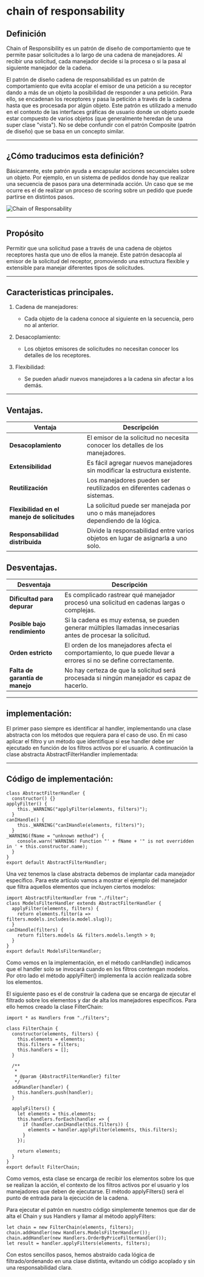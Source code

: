 # chain of responsability

## Definición

Chain of Responsibility es un patrón de diseño de comportamiento que te permite pasar solicitudes a lo largo de una cadena de manejadores. Al recibir una solicitud, cada manejador decide si la procesa o si la pasa al siguiente manejador de la cadena.

El patrón de diseño cadena de responsabilidad es un patrón de comportamiento que evita acoplar el emisor de una petición a su receptor dando a más de un objeto la posibilidad de responder a una petición. Para ello, se encadenan los receptores y pasa la petición a través de la cadena hasta que es procesada por algún objeto. Este patrón es utilizado a menudo en el contexto de las interfaces gráficas de usuario donde un objeto puede estar compuesto de varios objetos (que generalmente heredan de una super clase "vista"). No se debe confundir con el patrón Composite (patrón de diseño) que se basa en un concepto similar.

---------------------
## ¿Cómo traducimos esta definición?

Básicamente, este patrón ayuda a encapsular acciones secuenciales sobre un objeto. Por ejemplo, en un sistema de pedidos donde hay que realizar una secuencia de pasos para una determinada acción. Un caso que se me ocurre es el de realizar un proceso de scoring sobre un pedido que puede partirse en distintos pasos.

![Chain of Responsability](https://refactoring.guru/images/patterns/diagrams/chain-of-responsibility/solution1-es.png?id=122092268f688aa2015b2f20dabafb89)

------------------- 
## Propósito
Permitir que una solicitud pase a través de una cadena de objetos receptores hasta que uno de ellos la maneje. Este patrón desacopla al emisor de la solicitud del receptor, promoviendo una estructura flexible y extensible para manejar diferentes tipos de solicitudes.

-----------------
## Caracteristicas principales.
1. Cadena de manejadores:
    * Cada objeto de la cadena conoce al siguiente en la secuencia, pero no al anterior.

2. Desacoplamiento:
    * Los objetos emisores de solicitudes no necesitan conocer los detalles de los receptores.

3. Flexibilidad:
    * Se pueden añadir nuevos manejadores a la cadena sin afectar a los demás.

------------------------
## Ventajas.
| **Ventaja**                                  | **Descripción**                                                                 |
|----------------------------------------------|---------------------------------------------------------------------------------|
| **Desacoplamiento**                          | El emisor de la solicitud no necesita conocer los detalles de los manejadores.  |
| **Extensibilidad**                           | Es fácil agregar nuevos manejadores sin modificar la estructura existente.      |
| **Reutilización**                            | Los manejadores pueden ser reutilizados en diferentes cadenas o sistemas.       |
| **Flexibilidad en el manejo de solicitudes** | La solicitud puede ser manejada por uno o más manejadores dependiendo de la lógica. |
| **Responsabilidad distribuida**              | Divide la responsabilidad entre varios objetos en lugar de asignarla a uno solo.|

## Desventajas.
| **Desventaja**                     | **Descripción**                                                                                              |
|------------------------------------|--------------------------------------------------------------------------------------------------------------|
| **Dificultad para depurar**        | Es complicado rastrear qué manejador procesó una solicitud en cadenas largas o complejas.                    |
| **Posible bajo rendimiento**       | Si la cadena es muy extensa, se pueden generar múltiples llamadas innecesarias antes de procesar la solicitud.|
| **Orden estricto**                 | El orden de los manejadores afecta el comportamiento, lo que puede llevar a errores si no se define correctamente. |
| **Falta de garantía de manejo**    | No hay certeza de que la solicitud será procesada si ningún manejador es capaz de hacerlo.                   |


-------
## implementación:
El primer paso siempre es identificar al handler, implementando una clase abstracta con los métodos que requiera para el caso de uso. En mi caso aplicar el filtro y un método que identifique si ese handler debe ser ejecutado en función de los filtros activos por el usuario. A continuación la clase abstracta AbstractFilterHandler implementada:

------------------
## Código de implementación:
~~~ 
class AbstractFilterHandler {
  constructor() {}
applyFilter() {
    this._WARNING("applyFilter(elements, filters)");
  }
canIHandle() {
    this._WARNING("canIHandle(elements, filters)");
  }
_WARNING(fName = "unknown method") {
    console.warn('WARNING! Function "' + fName + '" is not overridden in ' + this.constructor.name);
  }
}
export default AbstractFilterHandler;
~~~

Una vez tenemos la clase abstracta debemos de implantar cada manejador específico. Para este artículo vamos a mostrar el ejemplo del manejador que filtra aquellos elementos que incluyen ciertos modelos:

~~~
import AbstractFilterHandler from "./filter";
class ModelsFilterHandler extends AbstractFilterHandler {
  applyFilter(elements, filters) {
    return elements.filter(a => filters.models.includes(a.model.slug));
  }
canIHandle(filters) {
    return filters.models && filters.models.length > 0;
  }
}
export default ModelsFilterHandler;
~~~
Como vemos en la implementación, en el método canIHandle() indicamos que el handler solo se invocará cuando en los filtros contengan modelos. Por otro lado el método applyFilter() implementa la acción realizada sobre los elementos.

El siguiente paso es el de construir la cadena que se encarga de ejecutar el filtrado sobre los elementos y dar de alta los manejadores específicos. Para ello hemos creado la clase FilterChain:

~~~
import * as Handlers from "./filters";
 
class FilterChain {
  constructor(elements, filters) {
    this.elements = elements;
    this.filters = filters;
    this.handlers = [];
  }
 
  /**
   *
   * @param {AbstractFilterHandler} filter
   */
  addHandler(handler) {
    this.handlers.push(handler);
  }
 
  applyFilters() {
    let elements = this.elements;
    this.handlers.forEach(handler => {
      if (handler.canIHandle(this.filters)) {
        elements = handler.applyFilter(elements, this.filters);
      }
    });
 
    return elements;
  }
}
export default FilterChain;
~~~

Como vemos, esta clase se encarga de recibir los elementos sobre los que se realizan la acción, el contexto de los filtros activos por el usuario y los manejadores que deben de ejecutarse. El método applyFilters() será el punto de entrada para la ejecución de la cadena.

Para ejecutar el patrón en nuestro código simplemente tenemos que dar de alta el Chain y sus Handlers y llamar al método applyFilters:

~~~
let chain = new FilterChain(elements, filters);
chain.addHandler(new Handlers.ModelsFilterHandler());
chain.addHandler(new Handlers.OrderByPriceFilterHandler());
let result = handler.applyFilters(elements, filters);
~~~
Con estos sencillos pasos, hemos abstraído cada lógica de filtrado/ordenando en una clase distinta, evitando un código acoplado y sin una responsabilidad clara.